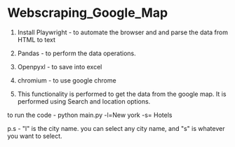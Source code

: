 # Webscraping_Google_Map

1. Install Playwright - to automate the browser and  and parse the data from HTML to text
2. Pandas - to perform the data operations.
3. Openpyxl - to save into excel
4. chromium - to use google chrome

5. This functionality is performed to get the data from the google map. It is performed using Search and location options.

to run the code - python main.py -l=New york -s= Hotels

p.s - "l" is the city name. you can select any city name, and "s" is whatever you want to select. 

